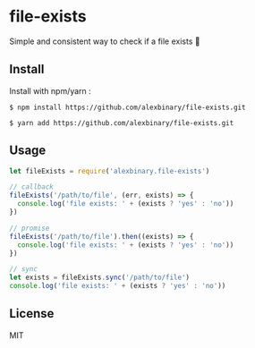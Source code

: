 # file-exists
Simple and consistent way to check if a file exists 🔎

## Install

Install with npm/yarn :

```
$ npm install https://github.com/alexbinary/file-exists.git

$ yarn add https://github.com/alexbinary/file-exists.git
```

## Usage

```javascript
let fileExists = require('alexbinary.file-exists')

// callback
fileExists('/path/to/file', (err, exists) => {
  console.log('file exists: ' + (exists ? 'yes' : 'no'))
})

// promise
fileExists('/path/to/file').then((exists) => {
  console.log('file exists: ' + (exists ? 'yes' : 'no'))
})

// sync
let exists = fileExists.sync('/path/to/file')
console.log('file exists: ' + (exists ? 'yes' : 'no'))
```

## License

MIT
